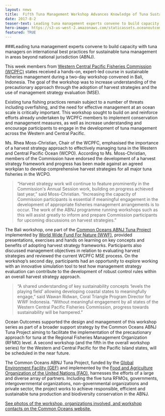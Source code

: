 ```yaml
---
layout: news
title:  Fifth Tuna Management Workshop Advances Knowledge of Tuna Sustainability in the Pacific Ocean
date: 2017-8-2
teaser-text: Leading tuna management experts convene to build capacity with tuna managers on international best practices for sustainable tuna management in areas beyond national jurisdiction (ABNJ).
hero-image: https://s3-us-west-2.amazonaws.com/staticassets.oceanoutcomes.org/news+and+analysis/hero+images/tuna-management-workshop-bali.jpg
featured: TRUE
---
```

###Leading tuna management experts convene to build capacity with tuna managers on international best practices for sustainable tuna management in areas beyond national jurisdiction (ABNJ).

This week members from <a href="https://www.wcpfc.int/" target="_blank">Western Central Pacific Fisheries Commission (WCPFC)</a> states received a hands-on, expert-led course in sustainable fisheries management during a two-day workshop convened in Bali, Indonesia. The goal of the workshop was to increase understanding of the precautionary approach through the adoption of harvest strategies and the use of management strategy evaluation (MSE).

Existing tuna fishing practices remain subject to a number of threats including overfishing, and the need for effective management at an ocean scale is critically important. This workshop sought to build on and reinforce efforts already undertaken by WCPFC members to implement conservation and management measures, as well as increase understanding and encourage participants to engage in the development of tuna management across the Western and Central Pacific. 

Ms. Rhea Moss-Christian, Chair of the WCPFC, emphasised the importance of a harvest strategy approach to effectively managing tuna in the Western and Central Pacific Ocean (WCPO). According to Ms. Moss-Christian, members of the Commission have endorsed the development of a harvest strategy framework and progress has been made against an agreed workplan to develop comprehensive harvest strategies for all major tuna fisheries in the WCPO. 

> “Harvest strategy work will continue to feature prominently in the Commission's Annual Session work, building on progress achieved last year,” said Moss-Christian. “Increasing the capacity of Commission participants is essential if meaningful engagement in the development of appropriate fisheries management arrangements is to occur. The work of the ABNJ programme running workshops such as this will assist greatly to inform and prepare Commission participants for upcoming discussions on harvest strategies.”

The Bali workshop, one part of the <a href="http://www.fao.org/in-action/commonoceans/projects/tuna-biodiversity/en/" target="_blank">Common Oceans ABNJ Tuna Project</a> implemented by <a href="http://wwf.panda.org/" target="_blank">World Wide Fund For Nature (WWF)</a>, provided presentations, exercises and hands on learning on key concepts and benefits of adopting harvest strategy frameworks. Participants also discussed management objectives in relation to evaluating harvest strategies and reviewed the current WCPFC MSE process. On the workshop’s second day, participants had an opportunity to explore working with an innovative simulation tool to test how management strategy evaluation can contribute to the development of robust control rules within an overall harvest strategy approach.

> “A shared understanding of key sustainability concepts ‘levels the playing field’ allowing developing coastal states to meaningfully engage,” said Wawan Ridwan, Coral Triangle Program Director for WWF Indonesia. “Without meaningful engagement by all states of the Western Central Pacific Fisheries Commission, progress towards sustainability will be hampered.”

Ocean Outcomes supported the design and management of this workshop series as part of a broader support strategy by the Common Oceans ABNJ Tuna Project aiming to facilitate the implementation of the precautionary approach for tuna at the Regional Fisheries Management Organization (RFMO) level. A second workshop (and the fifth in the overall workshop series) for the Western and Central Pacific for the Pacific Island states, will be scheduled in the near future. 

The Common Oceans ABNJ Tuna Project, funded by the <a href="https://www.thegef.org/" target="_blank">Global Environment Facility (GEF)</a> and implemented by the <a href="http://www.fao.org/home/en/" target="_blank">Food and Agriculture Organization of the United Nations (FAO)</a>, harnesses the efforts of a large and diverse array of partners. Including the five tuna RFMOs, governments, intergovernmental organizations, non-governmental organizations and private sector, the project works to achieve responsible, efficient and sustainable tuna production and biodiversity conservation in the ABNJ. 

<a href="http://www.fao.org/in-action/commonoceans/news/detail-events/en/c/1027165/" target="_blank">See photos of the workshop, organizations involved, and workshop contacts on the Common Oceans website.</a>
